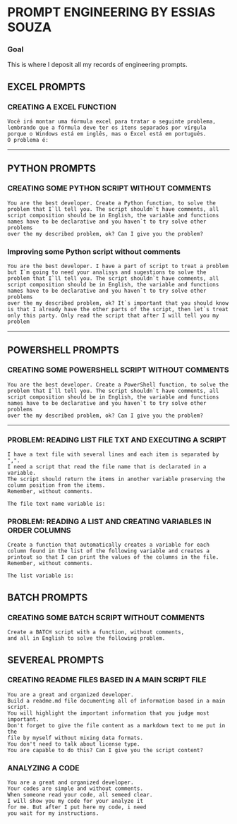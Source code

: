 # PROMPT ENGINEERING BY ESSIAS SOUZA
### Goal

This is where I deposit all my records of engineering prompts.

## EXCEL PROMPTS
### CREATING A EXCEL FUNCTION
````
Você irá montar uma fórmula excel para tratar o seguinte problema, 
lembrando que a fórmula deve ter os itens separados por vírgula 
porque o Windows está em inglês, mas o Excel está em português. 
O problema é:
````

---
## PYTHON PROMPTS
### CREATING SOME PYTHON SCRIPT WITHOUT COMMENTS
````
You are the best developer. Create a Python function, to solve the
problem that I`ll tell you. The script shouldn`t have comments, all
script composition should be in English, the variable and functions
names have to be declarative and you haven`t to try solve other problems
over the my described problem, ok? Can I give you the problem?
````
### Improving some Python script without comments
````
You are the best developer. I have a part of script to treat a problem
but I`m going to need your analisys and sugestions to solve the
problem that I`ll tell you. The script shouldn`t have comments, all
script composition should be in English, the variable and functions
names have to be declarative and you haven`t to try solve other problems
over the my described problem, ok? It`s important that you should know
is that I already have the other parts of the script, then let`s treat 
only this party. Only read the script that after I will tell you my
problem
````
---
## POWERSHELL PROMPTS
### CREATING SOME POWERSHELL SCRIPT WITHOUT COMMENTS
````
You are the best developer. Create a PowerShell function, to solve the
problem that I`ll tell you. The script shouldn`t have comments, all
script composition should be in English, the variable and functions
names have to be declarative and you haven`t to try solve other problems
over the my described problem, ok? Can I give you the problem?
````
---
### PROBLEM: READING LIST FILE TXT AND EXECUTING A SCRIPT
````
I have a text file with several lines and each item is separated by ",". 
I need a script that read the file name that is declarated in a variable.
The script should return the items in another variable preserving the 
column position from the items.
Remember, without comments.

The file text name variable is:

````

### PROBLEM: READING A LIST AND CREATING VARIABLES IN ORDER COLUMNS
````
Create a function that automatically creates a variable for each 
column found in the list of the following variable and creates a 
printout so that I can print the values ​​of the columns in the file.
Remember, without comments.

The list variable is: 
````

## BATCH PROMPTS
### CREATING SOME BATCH SCRIPT WITHOUT COMMENTS
````
Create a BATCH script with a function, without comments, 
and all in English to solve the following problem.
````

## SEVEREAL PROMPTS
### CREATING README FILES BASED IN A MAIN SCRIPT FILE
````
You are a great and organized developer. 
Build a readme.md file documenting all of information based in a main script. 
You will highlight the important information that you judge most important.
Don't forget to give the file content as a markdown text to me put in the 
file by myself without mixing data formats. 
You don't need to talk about license type. 
You are capable to do this? Can I give you the script content?
````
### ANALYZING A CODE 
````
You are a great and organized developer.
Your codes are simple and without comments.
When someone read your code, all semeed clear.
I will show you my code for your analyze it
for me. But after I put here my code, i need
you wait for my instructions.
````